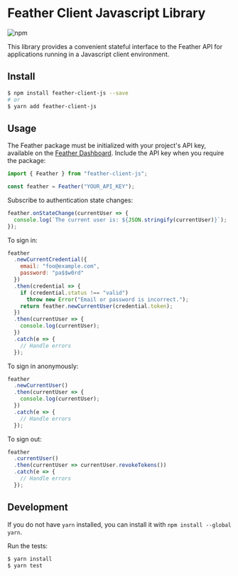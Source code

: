 # Feather Client Javascript Library

![npm](https://img.shields.io/npm/v/feather-id?color=5c70d6)

This library provides a convenient stateful interface to the Feather API for applications running in a Javascript client environment.

## Install

```sh
$ npm install feather-client-js --save
# or
$ yarn add feather-client-js
```

## Usage

The Feather package must be initialized with your project's API key, available on the [Feather Dashboard](https://feather.id/dashboard). Include the API key when you require the package:

```js
import { Feather } from "feather-client-js";

const feather = Feather("YOUR_API_KEY");
```

Subscribe to authentication state changes:

```js
feather.onStateChange(currentUser => {
  console.log(`The current user is: ${JSON.stringify(currentUser)}`);
});
```

To sign in:

```js
feather
  .newCurrentCredential({
    email: "foo@example.com",
    password: "pa$$w0rd"
  })
  .then(credential => {
    if (credential.status !== "valid")
      throw new Error("Email or password is incorrect.");
    return feather.newCurrentUser(credential.token);
  })
  .then(currentUser => {
    console.log(currentUser);
  })
  .catch(e => {
    // Handle errors
  });
```

To sign in anonymously:

```js
feather
  .newCurrentUser()
  .then(currentUser => {
    console.log(currentUser);
  })
  .catch(e => {
    // Handle errors
  });
```

To sign out:

```js
feather
  .currentUser()
  .then(currentUser => currentUser.revokeTokens())
  .catch(e => {
    // Handle errors
  });
```

## Development

If you do not have `yarn` installed, you can install it with `npm install --global yarn`.

Run the tests:

```sh
$ yarn install
$ yarn test
```
